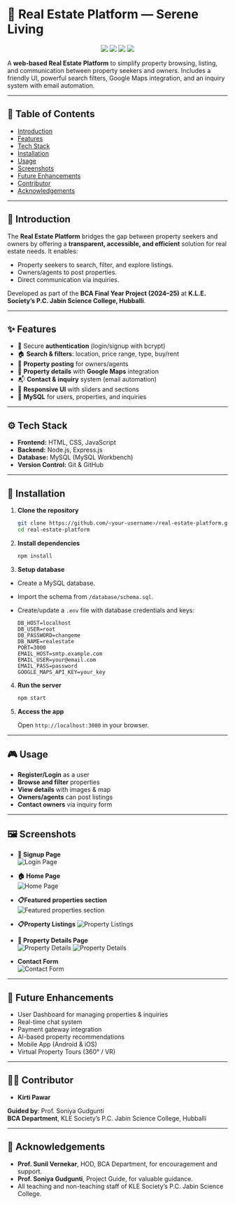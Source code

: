 # 🏡 Real Estate Platform — Serene Living

<p align="center">
  <img src="https://img.shields.io/badge/license-MIT-blue.svg" />
  <img src="https://img.shields.io/badge/status-completed-success.svg" />
  <img src="https://img.shields.io/badge/made%20with-Node.js-green.svg" />
  <img src="https://img.shields.io/badge/database-MySQL-orange.svg" />
</p>

A **web-based Real Estate Platform** to simplify property browsing, listing, and communication between property seekers and owners. Includes a friendly UI, powerful search filters, Google Maps integration, and an inquiry system with email automation.

---

## 📖 Table of Contents

- [Introduction](#-introduction)
- [Features](#-features)
- [Tech Stack](#-tech-stack)
- [Installation](#-installation)
- [Usage](#-usage)
- [Screenshots](#-screenshots)
- [Future Enhancements](#-future-enhancements)
- [Contributor](#-contributor)
- [Acknowledgements](#-acknowledgements)

---

## 📌 Introduction

The **Real Estate Platform** bridges the gap between property seekers and owners by offering a **transparent, accessible, and efficient** solution for real estate needs. It enables:

- Property seekers to search, filter, and explore listings.
- Owners/agents to post properties.
- Direct communication via inquiries.

Developed as part of the **BCA Final Year Project (2024–25)** at **K.L.E. Society’s P.C. Jabin Science College, Hubballi**.

---

## ✨ Features

- 🔐 Secure **authentication** (login/signup with bcrypt)
- 🏠 **Search & filters**: location, price range, type, buy/rent
- 📝 **Property posting** for owners/agents
- 📍 **Property details** with **Google Maps** integration
- 📬 **Contact & inquiry** system (email automation)
- 📱 **Responsive UI** with sliders and sections
- 💾 **MySQL** for users, properties, and inquiries

---

## ⚙️ Tech Stack

- **Frontend:** HTML, CSS, JavaScript
- **Backend:** Node.js, Express.js
- **Database:** MySQL (MySQL Workbench)
- **Version Control:** Git & GitHub

---

## 🚀 Installation

1. **Clone the repository**

   ```bash
   git clone https://github.com/<your-username>/real-estate-platform.git
   cd real-estate-platform
   ```

2. **Install dependencies**

   ```bash
   npm install
   ```

3. **Setup database**

-   Create a MySQL database.
   - Import the schema from `/database/schema.sql`.
   - Create/update a `.env` file with database credentials and keys:

     ```env
     DB_HOST=localhost
     DB_USER=root
     DB_PASSWORD=changeme
     DB_NAME=realestate
     PORT=3000
     EMAIL_HOST=smtp.example.com
     EMAIL_USER=your@email.com
     EMAIL_PASS=password
     GOOGLE_MAPS_API_KEY=your_key
     ```

4. **Run the server**

   ```bash
   npm start
   ```

5. **Access the app**

   Open `http://localhost:3000` in your browser.

---

## 🎮 Usage

- **Register/Login** as a user
- **Browse and filter** properties
- **View details** with images & map
- **Owners/agents** can post listings
- **Contact owners** via inquiry form

---

## 🖼️ Screenshots

- **🔐 Signup Page**  
  ![Login Page](docs/screenshots/login.png)

- **🏠 Home Page**  
  ![Home Page](docs/screenshots/homepage.png)

- **📋Featured properties section**  
  ![Featured properties section](docs/screenshots/propertylistings.png)

- **📋Property Listings** 
  ![Property Listings](docs/screenshots/haha.png)

- **📍 Property Details Page**  
  ![Property Details](docs/screenshots/details1.png)
  ![Property Details](docs/screenshots/detailss.png)

- **Contact Form**  
  ![Contact Form](docs/screenshots/details3.png)

---

## 🔮 Future Enhancements

- User Dashboard for managing properties & inquiries
- Real-time chat system
- Payment gateway integration
- AI-based property recommendations
- Mobile App (Android & iOS)
- Virtual Property Tours (360° / VR)

---

## 👩‍💻 Contributor

- **Kirti Pawar** 

**Guided by**: Prof. Soniya Gudgunti  
**BCA Department**, KLE Society’s P.C. Jabin Science College, Hubballi


---

## 🙏 Acknowledgements

- **Prof. Sunil Vernekar**, HOD, BCA Department, for encouragement and support.
- **Prof. Soniya Gudgunti**, Project Guide, for valuable guidance.
- All teaching and non-teaching staff of KLE Society’s P.C. Jabin Science College.
